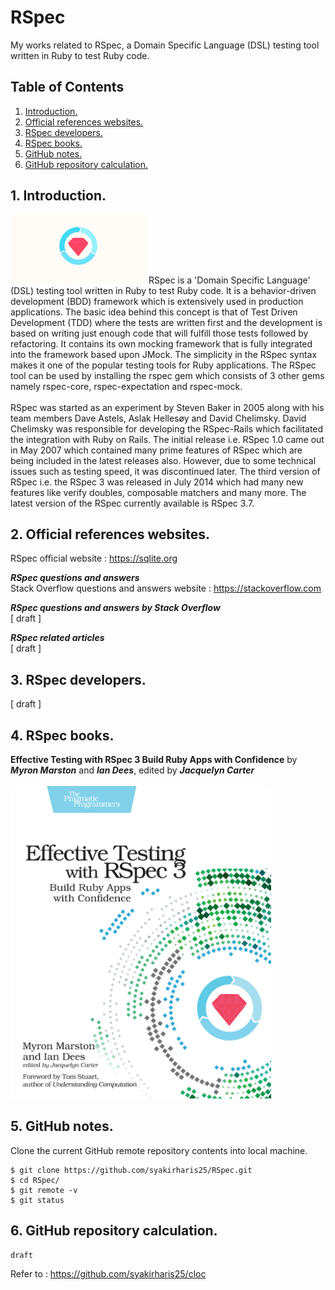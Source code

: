 # RSpec
My works related to RSpec, a Domain Specific Language (DSL) testing tool written in Ruby to test Ruby code.

## Table of Contents
1. [Introduction.](#introduction)
2. [Official references websites.](#references)
3. [RSpec developers.](#developers)
4. [RSpec books.](#books)
5. [GitHub notes.](#github)
6. [GitHub repository calculation.](#calculation)

<a name="introduction"></a>
## 1. Introduction.
<img src="rspec.png" height="110"> 
RSpec is a 'Domain Specific Language' (DSL) testing tool written in Ruby to test Ruby code. It is a behavior-driven development (BDD) framework which is extensively used in production applications. The basic idea behind this concept is that of Test Driven Development (TDD) where the tests are written first and the development is based on writing just enough code that will fulfill those tests followed by refactoring. It contains its own mocking framework that is fully integrated into the framework based upon JMock. The simplicity in the RSpec syntax makes it one of the popular testing tools for Ruby applications. The RSpec tool can be used by installing the rspec gem which consists of 3 other gems namely rspec-core, rspec-expectation and rspec-mock.
<br /><br />
RSpec was started as an experiment by Steven Baker in 2005 along with his team members Dave Astels, Aslak Hellesøy and David Chelimsky. David Chelimsky was responsible for developing the RSpec-Rails which facilitated the integration with Ruby on Rails. The initial release i.e. RSpec 1.0 came out in May 2007 which contained many prime features of RSpec which are being included in the latest releases also. However, due to some technical issues such as testing speed, it was discontinued later. The third version of RSpec i.e. the RSpec 3 was released in July 2014 which had many new features like verify doubles, composable matchers and many more. The latest version of the RSpec currently available is RSpec 3.7.

<a name="references"></a>
## 2. Official references websites. 
RSpec official website : https://sqlite.org <br />

**_RSpec questions and answers_** <br />
Stack Overflow questions and answers website : https://stackoverflow.com <br />

**_RSpec questions and answers by Stack Overflow_** <br />
[ draft ]

**_RSpec related articles_** <br />
[ draft ]

<a name="developers"></a>
## 3. RSpec developers.
[ draft ]

<a name="books"></a>
## 4. RSpec books.
**Effective Testing with RSpec 3 Build Ruby Apps with Confidence** by **_Myron Marston_** and **_Ian Dees_**, edited by **_Jacquelyn Carter_**
<br /><br />
<img src="rspec3_book.jpg" height="500"> 
 
<a name="github"></a>
## 5. GitHub notes.
Clone the current GitHub remote repository contents into local machine.
```
$ git clone https://github.com/syakirharis25/RSpec.git
$ cd RSpec/
$ git remote -v
$ git status
```

<a name="calculation"></a>
## 6. GitHub repository calculation.
```
draft
```
Refer to : https://github.com/syakirharis25/cloc
